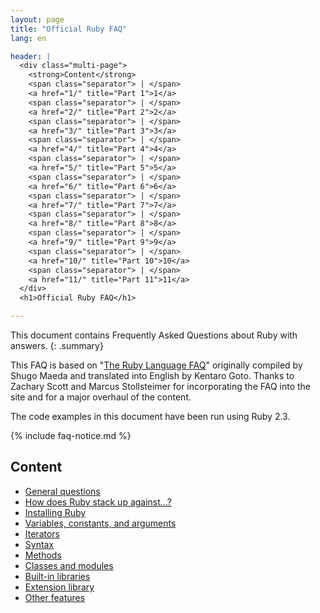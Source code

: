 ```yaml
---
layout: page
title: "Official Ruby FAQ"
lang: en

header: |
  <div class="multi-page">
    <strong>Content</strong>
    <span class="separator"> | </span>
    <a href="1/" title="Part 1">1</a>
    <span class="separator"> | </span>
    <a href="2/" title="Part 2">2</a>
    <span class="separator"> | </span>
    <a href="3/" title="Part 3">3</a>
    <span class="separator"> | </span>
    <a href="4/" title="Part 4">4</a>
    <span class="separator"> | </span>
    <a href="5/" title="Part 5">5</a>
    <span class="separator"> | </span>
    <a href="6/" title="Part 6">6</a>
    <span class="separator"> | </span>
    <a href="7/" title="Part 7">7</a>
    <span class="separator"> | </span>
    <a href="8/" title="Part 8">8</a>
    <span class="separator"> | </span>
    <a href="9/" title="Part 9">9</a>
    <span class="separator"> | </span>
    <a href="10/" title="Part 10">10</a>
    <span class="separator"> | </span>
    <a href="11/" title="Part 11">11</a>
  </div>
  <h1>Official Ruby FAQ</h1>

---
```


This document contains Frequently Asked Questions about Ruby with answers.
{: .summary}

This FAQ is based on "[The Ruby Language FAQ][original-faq]" originally
compiled by Shugo Maeda and translated into English by Kentaro Goto.
Thanks to Zachary Scott and Marcus Stollsteimer for incorporating
the FAQ into the site and for a major overhaul of the content.

The code examples in this document have been run using Ruby 2.3.

[original-faq]: http://ruby-doc.org/docs/ruby-doc-bundle/FAQ/FAQ.html

{% include faq-notice.md %}

## Content

* [General questions](1/)
* [How does Ruby stack up against...?](2/)
* [Installing Ruby](3/)
* [Variables, constants, and arguments](4/)
* [Iterators](5/)
* [Syntax](6/)
* [Methods](7/)
* [Classes and modules](8/)
* [Built-in libraries](9/)
* [Extension library](10/)
* [Other features](11/)
